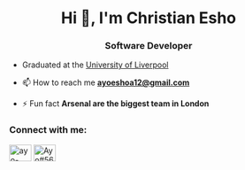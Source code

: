 <h1 align="center">Hi 👋, I'm Christian Esho</h1>
<h3 align="center">Software Developer </h3>

- Graduated at the [University of Liverpool](https://www.liverpool.ac.uk/)
  
- 📫 How to reach me **ayoeshoa12@gmail.com**

- ⚡ Fun fact **Arsenal are the biggest team in London**

<h3 align="left">Connect with me:</h3>
<p align="left">
<a href="https://linkedin.com/in/ayo-esho-5279a31bb" target="blank"><img align="center" src="https://raw.githubusercontent.com/rahuldkjain/github-profile-readme-generator/master/src/images/icons/Social/linked-in-alt.svg" alt="ayo-esho-5279a31bb" height="30" width="40" /></a>
<a href="https://discord.gg/Ayo#5626" target="blank"><img align="center" src="https://raw.githubusercontent.com/rahuldkjain/github-profile-readme-generator/master/src/images/icons/Social/discord.svg" alt="Ayo#5626" height="30" width="40" /></a>
</p>

